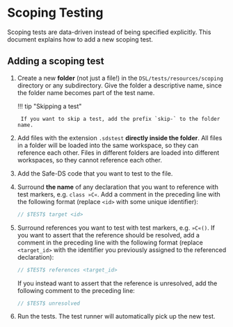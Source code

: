 # Scoping Testing

Scoping tests are data-driven instead of being specified explicitly. This document explains how to add a new scoping
test.

## Adding a scoping test

1. Create a new **folder** (not just a file!) in the `DSL/tests/resources/scoping` directory or any
   subdirectory. Give the folder a descriptive name, since the folder name becomes part of the test name.

    !!! tip "Skipping a test"

        If you want to skip a test, add the prefix `skip-` to the folder name.

2. Add files with the extension `.sdstest` **directly inside
   the folder**. All files in a folder will be loaded into the same workspace, so they can
   reference each other. Files in different folders are loaded into different workspaces, so they cannot reference each other.
3. Add the Safe-DS code that you want to test to the file.
4. Surround **the name** of any declaration that you want to reference with test markers, e.g. `class »C«`. Add a
   comment in the preceding line with the following format (replace `<id>` with some unique identifier):
    ```ts
    // $TEST$ target <id>
    ```
5. Surround references you want to test with test markers, e.g. `»C«()`. If you want to assert that the reference should be resolved,
   add a comment in the preceding line with the following format (replace `<target_id>` with the identifier you previously
   assigned to the referenced declaration):

    ```ts
    // $TEST$ references <target_id>
    ```
   If you instead want to assert that the reference is unresolved, add the following comment to the preceding line:
    ```ts
    // $TEST$ unresolved
    ```
6. Run the tests. The test runner will automatically pick up the new test.
